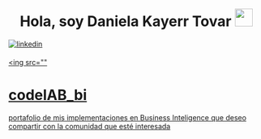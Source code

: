 <div align "center">
<h1 align="center"> Hola, soy Daniela Kayerr Tovar <img src="https://media.giphy.com/media/hvRJCLFzcasrR4ia7z/giphy.gif" width="35"></h1>

<a href="https://www.linkedin.com/in/daniela-kayerr" target="_blank">
<img src=https://img.shields.io/badge/linkedin-%2300acee.svg?color=405DE6&style=for-the-badge&logo=linkedin&logoColor=white alt=linkedin style="margin-bottom: 5px;" />

</div>

<ing src=""
# codelAB_bi
portafolio de mis implementaciones en Business Inteligence que deseo compartir con la comunidad que esté interesada
